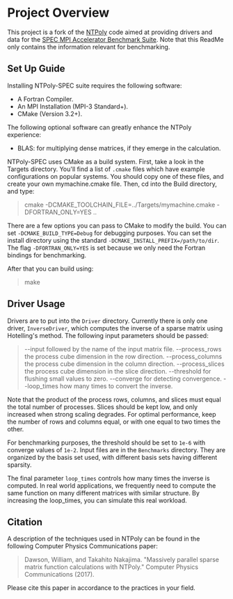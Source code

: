 Project Overview
================================================================================

This project is a fork of the [NTPoly](https://github.com/william-dawson/NTPoly)
code aimed at providing drivers and data for the
[SPEC MPI Accelerator Benchmark Suite](https://www.spec.org/hpg/search/). Note
that this ReadMe only contains the information relevant for benchmarking.

Set Up Guide
--------------------------------------------------------------------------------
Installing NTPoly-SPEC suite requires the following software:

* A Fortran Compiler.
* An MPI Installation (MPI-3 Standard+).
* CMake (Version 3.2+).

The following optional software can greatly enhance the NTPoly experience:

* BLAS: for multiplying dense matrices, if they emerge in the calculation.

NTPoly-SPEC uses CMake as a build system. First, take a look in the Targets
directory. You'll find a list of `.cmake` files which have example configurations
on popular systems. You should copy one of these files, and create your own
mymachine.cmake file. Then, cd into the Build directory, and type:
> cmake -DCMAKE_TOOLCHAIN_FILE=../Targets/mymachine.cmake -DFORTRAN_ONLY=YES ..

There are a few options you can pass to CMake to modify the build. You can set
`-DCMAKE_BUILD_TYPE=Debug` for debugging purposes. You can set the install
directory using the standard `-DCMAKE_INSTALL_PREFIX=/path/to/dir`. The flag
`-DFORTRAN_ONLY=YES` is set because we only need the Fortran bindings for
benchmarking.

After that you can build using:
> make

Driver Usage
--------------------------------------------------------------------------------
Drivers are to put into the `Driver` directory. Currently there is only one
driver, `InverseDriver`, which computes the inverse of a sparse matrix using
Hotelling's method. The following input parameters should be passed:

> --input followed by the name of the input matrix file.
> --process_rows the process cube dimension in the row direction.
> --process_columns the process cube dimension in the column direction.
> --process_slices the process cube dimension in the slice direction.
> --threshold for flushing small values to zero.
> --converge for detecting convergence.
> --loop_times how many times to convert the inverse.

Note that the product of the process rows, columns, and slices must equal
the total number of processes. Slices should be kept low, and only increased
when strong scaling degrades. For optimal performance, keep the number of
rows and columns equal, or with one equal to two times the other.

For benchmarking purposes, the threshold should be set to `1e-6`
with converge values of `1e-2`. Input files are in the `Benchmarks` directory.
They are organized by the basis set used, with different basis sets having
different sparsity.

The final parameter `loop_times` controls how many times the inverse is
computed. In real world applications, we frequently need to compute the
same function on many different matrices with similar structure. By increasing
the loop_times, you can simulate this real workload.

Citation
--------------------------------------------------------------------------------
A description of the techniques used in NTPoly can be found in the following
Computer Physics Communications paper:

> Dawson, William, and Takahito Nakajima. "Massively parallel sparse matrix
> function calculations with NTPoly." Computer Physics Communications (2017).

Please cite this paper in accordance to the practices in your field.
